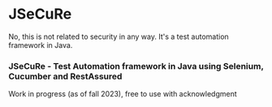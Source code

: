 # JSeCuRe
No, this is not related to security in any way. It's a test automation framework in Java.

### JSeCuRe - Test Automation framework in **J**ava using **Se**lenium, **Cu**cumber and **Re**stAssured


Work in progress (as of fall 2023), free to use  with acknowledgment
